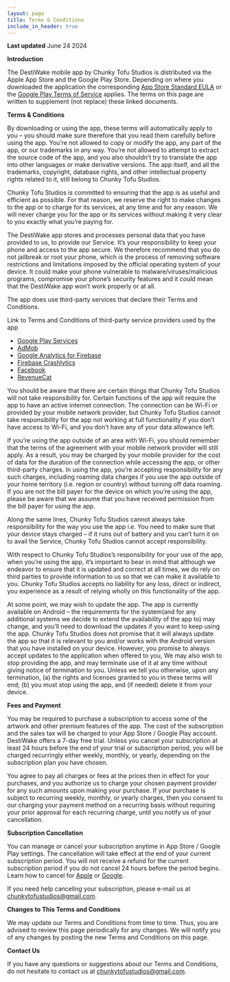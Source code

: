 ```yaml
---
layout: page
title: Terms & Conditions
include_in_header: true
---
```


**Last updated**
June 24 2024

**Introduction**

The DestiWake mobile app by Chunky Tofu Studios is distributed via the Apple App Store and the Google Play Store. Depending on where you downloaded the application the corresponding [App Store Standard EULA](https://www.apple.com/legal/internet-services/itunes/dev/stdeula/) or the [Google Play Terms of Service](https://play.google.com/intl/en_us/about/play-terms/index.html) applies. The terms on this page are written to supplement (not replace) these linked documents.

**Terms & Conditions**

By downloading or using the app, these terms will automatically apply to you – you should make sure therefore that you read them carefully before using the app. You’re not allowed to copy or modify the app, any part of the app, or our trademarks in any way. You’re not allowed to attempt to extract the source code of the app, and you also shouldn’t try to translate the app into other languages or make derivative versions. The app itself, and all the trademarks, copyright, database rights, and other intellectual property rights related to it, still belong to Chunky Tofu Studios.

Chunky Tofu Studios is committed to ensuring that the app is as useful and efficient as possible. For that reason, we reserve the right to make changes to the app or to charge for its services, at any time and for any reason. We will never charge you for the app or its services without making it very clear to you exactly what you’re paying for.

The DestiWake app stores and processes personal data that you have provided to us, to provide our Service. It’s your responsibility to keep your phone and access to the app secure. We therefore recommend that you do not jailbreak or root your phone, which is the process of removing software restrictions and limitations imposed by the official operating system of your device. It could make your phone vulnerable to malware/viruses/malicious programs, compromise your phone’s security features and it could mean that the DestiWake app won’t work properly or at all.

The app does use third-party services that declare their Terms and Conditions.

Link to Terms and Conditions of third-party service providers used by the app

* [Google Play Services](https://policies.google.com/terms)
* [AdMob](https://developers.google.com/admob/terms)
* [Google Analytics for Firebase](https://www.google.com/analytics/terms/)
* [Firebase Crashlytics](https://firebase.google.com/terms/crashlytics)
* [Facebook](https://www.facebook.com/legal/terms/plain_text_terms)
* [RevenueCat](https://www.revenuecat.com/terms)

You should be aware that there are certain things that Chunky Tofu Studios will not take responsibility for. Certain functions of the app will require the app to have an active internet connection. The connection can be Wi-Fi or provided by your mobile network provider, but Chunky Tofu Studios cannot take responsibility for the app not working at full functionality if you don’t have access to Wi-Fi, and you don’t have any of your data allowance left.

If you’re using the app outside of an area with Wi-Fi, you should remember that the terms of the agreement with your mobile network provider will still apply. As a result, you may be charged by your mobile provider for the cost of data for the duration of the connection while accessing the app, or other third-party charges. In using the app, you’re accepting responsibility for any such charges, including roaming data charges if you use the app outside of your home territory (i.e. region or country) without turning off data roaming. If you are not the bill payer for the device on which you’re using the app, please be aware that we assume that you have received permission from the bill payer for using the app.

Along the same lines, Chunky Tofu Studios cannot always take responsibility for the way you use the app i.e. You need to make sure that your device stays charged – if it runs out of battery and you can’t turn it on to avail the Service, Chunky Tofu Studios cannot accept responsibility.

With respect to Chunky Tofu Studios’s responsibility for your use of the app, when you’re using the app, it’s important to bear in mind that although we endeavor to ensure that it is updated and correct at all times, we do rely on third parties to provide information to us so that we can make it available to you. Chunky Tofu Studios accepts no liability for any loss, direct or indirect, you experience as a result of relying wholly on this functionality of the app.

At some point, we may wish to update the app. The app is currently available on Android – the requirements for the system(and for any additional systems we decide to extend the availability of the app to) may change, and you’ll need to download the updates if you want to keep using the app. Chunky Tofu Studios does not promise that it will always update the app so that it is relevant to you and/or works with the Android version that you have installed on your device. However, you promise to always accept updates to the application when offered to you, We may also wish to stop providing the app, and may terminate use of it at any time without giving notice of termination to you. Unless we tell you otherwise, upon any termination, (a) the rights and licenses granted to you in these terms will end; (b) you must stop using the app, and (if needed) delete it from your device.

**Fees and Payment**

You may be required to purchase a subscription to access some of the artwork and other premium features of the app. The cost of the subscription and the sales tax will be charged to your App Store / Google Play account. DestiWake offers a 7-day free trial. Unless you cancel your subscription at least 24 hours before the end of your trial or subscription period, you will be charged recurringly either weekly, monthly, or yearly, depending on the subscription plan you have chosen.

You agree to pay all charges or fees at the prices then in effect for your purchases, and you authorize us to charge your chosen payment provider for any such amounts upon making your purchase. If your purchase is subject to recurring weekly, monthly, or yearly charges, then you consent to our charging your payment method on a recurring basis without requiring your prior approval for each recurring charge, until you notify us of your cancellation.

**Subscription Cancellation**

You can manage or cancel your subscription anytime in App Store / Google Play settings. The cancellation will take effect at the end of your current subscription period. You will not receive a refund for the current subscription period if you do not cancel 24 hours before the period begins. Learn how to cancel for [Apple](https://support.apple.com/en-us/HT202039) or [Google](https://support.google.com/googleplay/answer/7018481).

If you need help canceling your subscription, please e-mail us at <chunkytofustudios@gmail.com>.

**Changes to This Terms and Conditions**

We may update our Terms and Conditions from time to time. Thus, you are advised to review this page periodically for any changes. We will notify you of any changes by posting the new Terms and Conditions on this page.

**Contact Us**

If you have any questions or suggestions about our Terms and Conditions, do not hesitate to contact us at <chunkytofustudios@gmail.com>.
